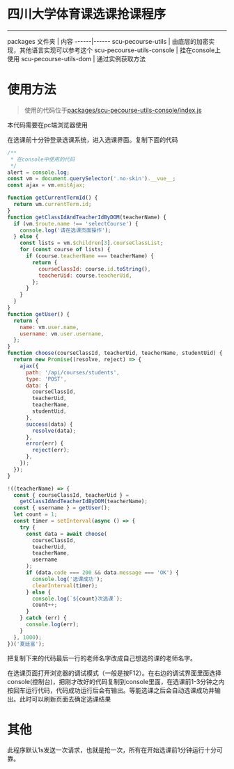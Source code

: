 # 四川大学体育课选课抢课程序

------------

packages
文件夹 | 内容
------|------
scu-pecourse-utils | 由底层的加密实现，其他语言实现可以参考这个
scu-pecourse-utils-console | 挂在console上使用
scu-pecourse-utils-dom | 通过实例获取方法

# 使用方法

> 使用的代码位于[packages/scu-pecourse-utils-console/index.js](https://github.com/2239559319/scu-pe-course/blob/master/packages/scu-pecourse-utils-console/index.js)

本代码需要在pc端浏览器使用

在选课前十分钟登录选课系统，进入选课界面。复制下面的代码

<!-- PLACEHOLDER-S -->
```javascript
/**
 * 在console中使用的代码
 */
alert = console.log;
const vm = document.querySelector('.no-skin').__vue__;
const ajax = vm.emitAjax;

function getCurrentTermId() {
  return vm.currentTerm.id;
}
function getClassIdAndTeacherIdByDOM(teacherName) {
  if (vm.$route.name !== 'selectCourse') {
    console.log('请在选课页面操作');
  } else {
    const lists = vm.$children[3].courseClassList;
    for (const course of lists) {
      if (course.teacherName === teacherName) {
        return {
          courseClassId: course.id.toString(),
          teacherUid: course.teacherUid,
        };
      }
    }
  }
}
function getUser() {
  return {
    name: vm.user.name,
    username: vm.user.username,
  };
}
function choose(courseClassId, teacherUid, teacherName, studentUid) {
  return new Promise((resolve, reject) => {
    ajax({
      path: '/api/courses/students',
      type: 'POST',
      data: {
        courseClassId,
        teacherUid,
        teacherName,
        studentUid,
      },
      success(data) {
        resolve(data);
      },
      error(err) {
        reject(err);
      },
    });
  });
}

!((teacherName) => {
  const { courseClassId, teacherUid } =
    getClassIdAndTeacherIdByDOM(teacherName);
  const { username } = getUser();
  let count = 1;
  const timer = setInterval(async () => {
    try {
      const data = await choose(
        courseClassId,
        teacherUid,
        teacherName,
        username
      );
      if (data.code === 200 && data.message === 'OK') {
        console.log('选课成功');
        clearInterval(timer);
      } else {
        console.log(`${count}次选课`);
        count++;
      }
    } catch (err) {
      console.log(err);
    }
  }, 1000);
})('夏廷富');
```
<!-- PLACEHOLDER-E -->

把复制下来的代码最后一行的老师名字改成自己想选的课的老师名字。

在选课页面打开浏览器的调试模式（一般是按F12）。在右边的调试界面里面选择console(控制台)，把刚才改好的代码复制到console里面，在选课前1-3分钟之内按回车运行代码，代码成功运行后会有输出。等能选课之后会自动选课成功并输出。此时可以刷新页面去确定选课结果

# 其他

此程序默认1s发送一次请求，也就是抢一次，所有在开始选课前1分钟运行十分可靠。
